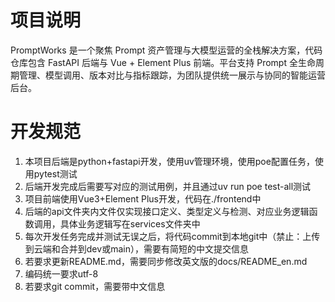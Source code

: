 # 项目说明

PromptWorks 是一个聚焦 Prompt 资产管理与大模型运营的全栈解决方案，代码仓库包含 FastAPI 后端与 Vue + Element Plus 前端。平台支持 Prompt 全生命周期管理、模型调用、版本对比与指标跟踪，为团队提供统一展示与协同的智能运营后台。

# 开发规范

1. 本项目后端是python+fastapi开发，使用uv管理环境，使用poe配置任务，使用pytest测试
2. 后端开发完成后需要写对应的测试用例，并且通过uv run poe test-all测试
3. 项目前端使用Vue3+Element Plus开发，代码在./frontend中
4. 后端的api文件夹内文件仅实现接口定义、类型定义与检测、对应业务逻辑函数调用，具体业务逻辑写在services文件夹中
5. 每次开发任务完成并测试无误之后，将代码commit到本地git中（禁止：上传到云端和合并到dev或main），需要有简短的中文提交信息
6. 若要求更新README.md，需要同步修改英文版的docs/README_en.md
7. 编码统一要求utf-8
8. 若要求git commit，需要带中文信息